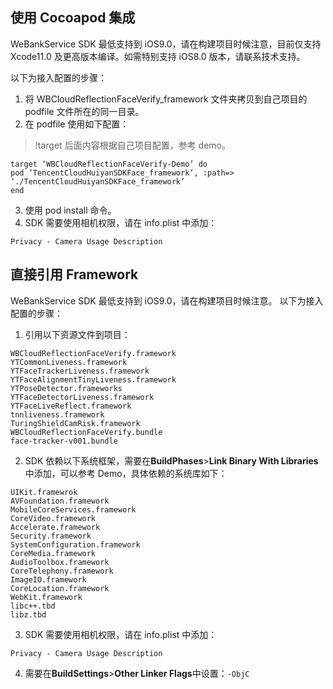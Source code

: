 ## 使用 Cocoapod 集成
WeBankService SDK 最低支持到 iOS9.0，请在构建项目时候注意，目前仅支持 Xcode11.0 及更高版本编译。如需特别支持 iOS8.0 版本，请联系技术支持。

以下为接入配置的步骤：
1. 将 WBCloudReflectionFaceVerify_framework 文件夹拷贝到自己项目的 podfile 文件所在的同一目录。
2. 在 podfile 使用如下配置：
>!target 后面内容根据自己项目配置，参考 demo。

```
target ‘WBCloudReflectionFaceVerify-Demo’ do
pod ‘TencentCloudHuiyanSDKFace_framework’, :path=> ‘./TencentCloudHuiyanSDKFace_framework’
end
```

3. 使用 pod install 命令。
4. SDK 需要使用相机权限，请在 info.plist 中添加：

```
Privacy - Camera Usage Description
```

## 直接引用 Framework
WeBankService SDK 最低支持到 iOS9.0，请在构建项目时候注意。
以下为接入配置的步骤：
1. 引用以下资源文件到项目：
```
WBCloudReflectionFaceVerify.framework
YTCommonLiveness.framework
YTFaceTrackerLiveness.framework
YTFaceAlignmentTinyLiveness.framework
YTPoseDetector.frameworks
YTFaceDetectorLiveness.framework	
YTFaceLiveReflect.framework
tnnliveness.framework
TuringShieldCamRisk.framework
WBCloudReflectionFaceVerify.bundle
face-tracker-v001.bundle
```

2. SDK 依赖以下系统框架，需要在**BuildPhases**>**Link Binary With Libraries**中添加，可以参考 Demo，具体依赖的系统库如下：
```
UIKit.framewrok
AVFoundation.framework
MobileCoreServices.framework
CoreVideo.framework
Accelerate.framework
Security.framework
SystemConfiguration.framework
CoreMedia.framework
AudioToolbox.framework
CoreTelephony.framework
ImageIO.framework
CoreLocation.framework
WebKit.framework
libc++.tbd
libz.tbd
```
3. SDK 需要使用相机权限，请在 info.plist 中添加：
```
Privacy - Camera Usage Description
```
4. 需要在**BuildSettings**>**Other Linker Flags**中设置：`-ObjC`
